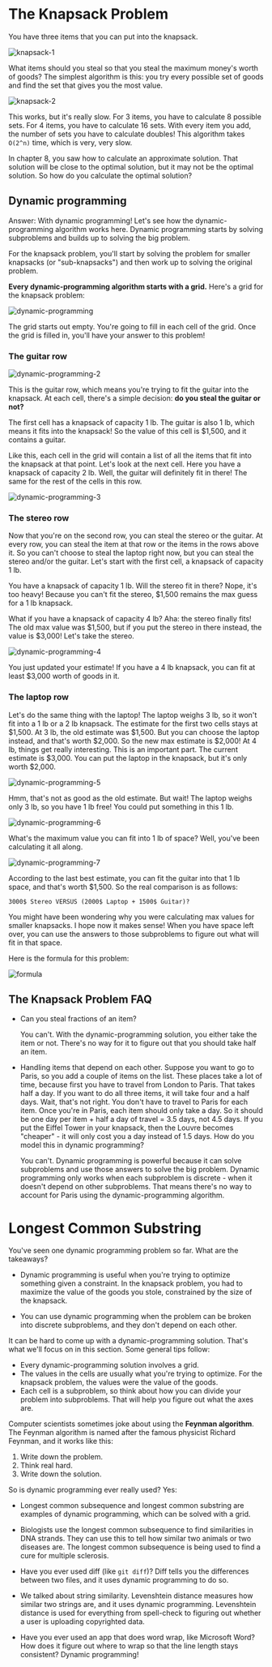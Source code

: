# The Knapsack Problem

You have three items that you can put into the knapsack.

![knapsack-1](images/knapsack-1.png)

What items should you steal so that you steal the maximum money's worth of goods? The simplest algorithm is this: you try every possible set of goods and find the set that gives you the most value.

![knapsack-2](images/knapsack-2.png)

This works, but it's really slow. For 3 items, you have to calculate 8 possible sets. For 4 items, you have to calculate 16 sets. With every item you add, the number of sets you have to calculate doubles! This algorithm takes `O(2^n)` time, which is very, very slow.

In chapter 8, you saw how to calculate an approximate solution. That solution will be close to the optimal solution, but it may not be the optimal solution. So how do you calculate the optimal solution?

## Dynamic programming

Answer: With dynamic programming! Let's see how the dynamic-programming algorithm works here. Dynamic programming starts by solving subproblems and builds up to solving the big problem.

For the knapsack problem, you'll start by solving the problem for smaller knapsacks (or "sub-knapsacks") and then work up to solving the original problem.

**Every dynamic-programming algorithm starts with a grid.** Here's a grid for the knapsack problem:

![dynamic-programming](images/dynamic-programming-1.png)

The grid starts out empty. You're going to fill in each cell of the grid. Once the grid is filled in, you'll have your answer to this problem!

### The guitar row

![dynamic-programming-2](images/dynamic-programming-2.png)

This is the guitar row, which means you're trying to fit the guitar into the knapsack. At each cell, there's a simple decision: **do you steal the guitar or not?**

The first cell has a knapsack of capacity 1 lb. The guitar is also 1 lb, which means it fits into the knapsack! So the value of this cell is $1,500, and it contains a guitar.

Like this, each cell in the grid will contain a list of all the items that fit into the knapsack at that point. Let's look at the next cell. Here you have a knapsack of capacity 2 lb. Well, the guitar will definitely fit in there! The same for the rest of the cells in this row.

![dynamic-programming-3](images/dynamic-programming-3.png)

### The stereo row

Now that you're on the second row, you can steal the stereo or the guitar. At every row, you can steal the item at that row or the items in the rows above it. So you can't
choose to steal the laptop right now, but you can steal the stereo and/or the guitar. Let's start with the first cell, a knapsack of capacity 1 lb.

You have a knapsack of capacity 1 lb. Will the stereo fit in there? Nope, it's too heavy! Because you can't fit the stereo, $1,500 remains the max guess for a 1 lb knapsack.

What if you have a knapsack of capacity 4 lb? Aha: the stereo finally fits! The old max value was $1,500, but if you put the stereo in there instead, the value is $3,000! Let's take the stereo.

![dynamic-programming-4](images/dynamic-programming-4.png)

You just updated your estimate! If you have a 4 lb knapsack, you can fit at least $3,000 worth of goods in it.

### The laptop row

Let's do the same thing with the laptop! The laptop weighs 3 lb, so it won't fit into a 1 lb or a 2 lb knapsack. The estimate for the first two cells stays at $1,500. At 3 lb, the old estimate was $1,500. But you can choose the laptop instead, and that's worth $2,000. So the new max estimate is $2,000! At 4 lb, things get really interesting. This is an important part. The current estimate is $3,000. You can put the laptop in the knapsack, but it's only worth $2,000.

![dynamic-programming-5](images/dynamic-programming-5.png)

Hmm, that's not as good as the old estimate. But wait! The laptop weighs only 3 lb, so you have 1 lb free! You could put something in this 1 lb.

![dynamic-programming-6](images/dynamic-programming-6.png)

What's the maximum value you can fit into 1 lb of space? Well, you've been calculating it all along.

![dynamic-programming-7](images/dynamic-programming-7.png)

According to the last best estimate, you can fit the guitar into that 1 lb space, and that's worth $1,500. So the real comparison is as follows:

    3000$ Stereo VERSUS (2000$ Laptop + 1500$ Guitar)?

You might have been wondering why you were calculating max values for smaller knapsacks. I hope now it makes sense! When you have space left over, you can use the answers to those subproblems to figure out what will fit in that space.

Here is the formula for this problem:

![formula](images/formula.png)

## The Knapsack Problem FAQ

- Can you steal fractions of an item?

    You can't. With the dynamic-programming solution, you either take the item or not. There's no way for it to figure out that you should take half an item.

- Handling items that depend on each other. Suppose you want to go to Paris, so you add a couple of items on the list. These places take a lot of time, because first you have to travel from London to Paris. That takes half a day. If you want to do all three items, it will take four and a half days. Wait, that's not right. You don't have to travel to Paris for each item. Once you're in Paris, each item should only take a day. So it should be one day per item + half a day of travel = 3.5 days, not 4.5 days. If you put the Eiffel Tower in your knapsack, then the Louvre becomes "cheaper" - it will only cost you a day instead of 1.5 days. How do you model this in dynamic programming?

    You can't. Dynamic programming is powerful because it can solve subproblems and use those answers to solve the big problem. Dynamic programming only works when each subproblem is discrete - when it doesn't depend on other subproblems. That means there's no way to account for Paris using the dynamic-programming algorithm.

# Longest Common Substring

You've seen one dynamic programming problem so far. What are the takeaways?

- Dynamic programming is useful when you're trying to optimize something given a constraint. In the knapsack problem, you had to maximize the value of the goods you stole, constrained by the size of the knapsack.

- You can use dynamic programming when the problem can be broken into discrete subproblems, and they don't depend on each other.

It can be hard to come up with a dynamic-programming solution. That's what we'll focus on in this section. Some general tips follow:

- Every dynamic-programming solution involves a grid.
- The values in the cells are usually what you're trying to optimize. For the knapsack problem, the values were the value of the goods.
- Each cell is a subproblem, so think about how you can divide your problem into subproblems. That will help you figure out what the axes are.

Computer scientists sometimes joke about using the **Feynman algorithm**. The Feynman algorithm is named after the famous physicist Richard Feynman, and it works like this:

1. Write down the problem.
2. Think real hard.
3. Write down the solution.

So is dynamic programming ever really used? Yes:

- Longest common subsequence and longest common substring are examples of dynamic programming, which can be solved with a grid.

- Biologists use the longest common subsequence to find similarities in DNA strands. They can use this to tell how similar two animals or two diseases are. The longest common subsequence is being used to find a cure for multiple sclerosis.

- Have you ever used diff (like `git diff`)? Diff tells you the differences between two files, and it uses dynamic programming to do so.

- We talked about string similarity. Levenshtein distance measures how similar two strings are, and it uses dynamic programming. Levenshtein distance is used for everything from spell-check to figuring out whether a user is uploading copyrighted data.

- Have you ever used an app that does word wrap, like Microsoft Word? How does it figure out where to wrap so that the line length stays consistent? Dynamic programming!

